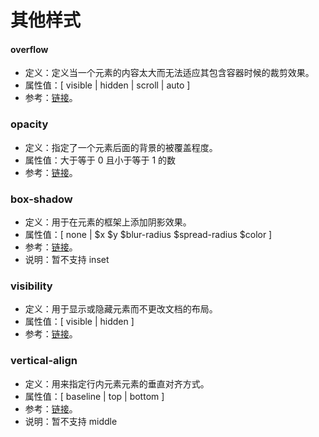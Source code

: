 # 其他样式

#### overflow

- 定义：定义当一个元素的内容太大而无法适应其包含容器时候的裁剪效果。
- 属性值：[ visible | hidden | scroll | auto ]
- 参考：[链接](https://developer.mozilla.org/zh-CN/docs/Web/CSS/overflow)。

### opacity

- 定义：指定了一个元素后面的背景的被覆盖程度。
- 属性值：大于等于 0 且小于等于 1 的数
- 参考：[链接](https://developer.mozilla.org/zh-CN/docs/Web/CSS/opacity)。

### box-shadow

- 定义：用于在元素的框架上添加阴影效果。
- 属性值：[ none | \$x \$y \$blur-radius \$spread-radius \$color ]
- 参考：[链接](https://developer.mozilla.org/zh-CN/docs/Web/CSS/box-shadow)。
- 说明：暂不支持 inset

### visibility

- 定义：用于显示或隐藏元素而不更改文档的布局。
- 属性值：[ visible | hidden ]
- 参考：[链接](https://developer.mozilla.org/zh-CN/docs/Web/CSS/visibility)。

### vertical-align

- 定义：用来指定行内元素元素的垂直对齐方式。
- 属性值：[ baseline | top | bottom ]
- 参考：[链接](https://developer.mozilla.org/zh-CN/docs/Web/CSS/vertical-align)。
- 说明：暂不支持 middle
